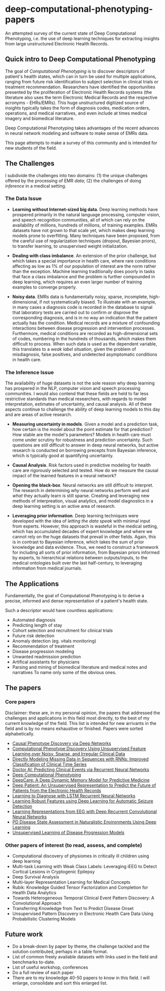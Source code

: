 # deep-computational-phenotyping-papers
An attempted survey of the current state of Deep Computational Phenotyping, i.e. the use of deep learning techniques for extracting insights from large unstructured Electronic Health Records. 

## Quick intro to Deep Computational Phenotyping

The goal of *Computational Phenotyping* is to discover descriptors of patient's health states, which can in turn be used for multiple applications, ranging from future risk identification to subject selection in clinical trials or treatment recommendation. Researchers have identified the opportunities presented by the proliferation of Electronic Health Records systems (the literature also uses the term Electronic Medical Records and the respective acronyms - EHRs/EMRs). This huge unstructured digitized source of insights typically takes the form of diagnosis codes, medication orders, operations, and medical narratives, and even include at times medical imagery and biomedical literature. 

Deep Computational Phenotyping takes advantages of the recent advances in neural network modeling and software to make sense of EMRs data. 

This page attempts to make a survey of this community and is intended for new students of the field. 


## The Challenges

I subdivide the challenges into two domains: (1) the unique challenges offered by the processing of EMR *data*; (2) the challenges of doing *inference* in a medical setting.

### The Data Issue 

- **Learning without Internet-sized big data**. Deep learning methods have prospered primarily in the natural language processing, computer vision, and speech recognition communities, all of which can rely on the availability of millions, hundreds of millions, of training examples. EMRs datasets have not grown to that scale yet, which makes deep learning models prone to overfitting. Many techniques have been proposed, from the careful use of regularization techniques (dropout, Bayesian priors), to transfer learning, to unsupervised weight initialization.

- **Dealing with class imbalance**. An extension of the prior challenge, but which takes a special importance in health care, where rare conditions affecting as low as 1% of our population of interest are the norm rather than the exception. Machine learning traditionally does poorly in tasks that face a class imbalance and the problem is further compounded in deep learning, which requires an even larger number of training examples to converge properly.

- **Noisy data**. EMRs data is fundamentally noisy, sparse, incomplete, high-dimensional, if not systematically biased. To illustrate with an example, in many cases a diagnosis code is recorded in the database to signal that laboratory tests are carried out to confirm or disprove the corresponding diagnosis, and is in no way an indication that the patient actually has the condition. Medical records are a mixture of confounding interactions between disease progression and intervention processes. Furthermore, medical conditions are recorded as high-dimensional sets of codes, numbering in the hundreds of thousands, which makes them difficult to process. When such data is used as the dependent variable, this translates to a *weak label* situation, given the problem of misdiagnosis, false positives, and undetected asymptomatic conditions in health care. 

### The Inference Issue

The availability of huge datasets is not the sole reason why deep learning has prospered in the NLP, computer vision and speech processing communities. I would also contend that these fields are held to far less restrictive standards than medical researchers, with regards to model interpretation, estimates of uncertainty, and causal analysis. All of these aspects continue to challenge the ability of deep learning models to this day and are areas of active research.

- **Measuring uncertainty in models**. Given a model and a prediction task, how certain is the model about the point estimate for that prediction? How stable are the model's parameters? Models in health care must come under scrutiny for robustness and prediction uncertainty. Such questions are still difficult to answer in deep neural networks, but active research is conducted on borrowing precepts from Bayesian inference, which is typically good at quantifying uncertainty.

- **Causal Analysis**. Risk factors used in predictive modeling for health care are rigorously selected and tested. How do we measure the causal impact of the learned features in a neural network? 

- **Opening the black-box**. Neural networks are still difficult to interpret. The research in determining *why* neural networks perform well and *what* they actually learn is still sparse. Creating and leveraging new methods of interpreation, visual analytics, and model diagnostics in a deep learning setting is an active area of research. 

- **Leveraging prior information**. Deep learning techniques were developed with the idea of *letting the data speak* with minimal input from experts. However, this approach is wasteful in the medical setting, which has accumulated decades of expert knowledge and where we cannot rely on the huge datasets that prevail in other fields. Again, this is in contrast to Bayesian inference, which takes the sum of prior knowledge and data evidence. Thus, we need to construct a framework for including all sorts of prior information, from Bayesian priors informed by experts, to hierarchical relations between outputs/inputs, to the medical ontologies built over the last half-century, to leveraging information from medical journals.  


## The Applications

Fundamentally, the goal of Computational Phenotyping is to derive a precise, informed and dense representation of a patient's health state. 

Such a descriptor would have countless applications:
- Automated diagnosis
- Predicting length of stay
- Cohort selection and recruitment for clinical trials
- Future risk detection
- Anomaly detection (eg. vitals monitoring)
- Recommendation of treatment
- Disease progression modeling
- Unwanted readmission prediction
- Artifical assistants for physicians
- Parsing and mining of biomedical literature and medical notes and narratives
To name only some of the obvious ones.


## The papers

### Core papers
Disclaimer: these are, in my personal opinion, the papers that addressed the challenges and applications in this field most directly, to the best of my current knowledge of the field. This list is intended for new arrivants in the field and is by no means exhaustive or finished. Papers were sorted alphabetically.

- [Causal Phenotype Discovery via Deep Networks](http://www.ncbi.nlm.nih.gov/pmc/articles/PMC4765623/)
- [Computational Phenotype Discovery Using Unsupervised Feature Learning over Noisy, Sparse, and Irregular Clinical Data](http://journals.plos.org/plosone/article?id=10.1371%2Fjournal.pone.0066341)
- [Directly Modeling Missing Data in Sequences with RNNs: Improved Classification of Clinical Time Series](https://arxiv.org/abs/1606.04130)
- [Doctor AI: Predicting Clinical Events via Recurrent Neural Networks](http://arxiv.org/abs/1511.05942)
- [Deep Computational Phenotyping](http://dl.acm.org/citation.cfm?id=2783365)
- [DeepCare: A Deep Dynamic Memory Model for Predictive Medicine](http://arxiv.org/abs/1602.00357)
- [Deep Patient: An Unsupervised Representation to Predict the Future of Patients from the Electronic Health Records](http://www.nature.com/articles/srep26094)
- [Learning to Diagnose with LSTM Recurrent Neural Networks](https://arxiv.org/abs/1511.03677)
- [Learning Robust Features using Deep Learning for Automatic Seizure Detection](https://arxiv.org/abs/1608.00220)
- [Learning Representations from EEG with Deep Recurrent Convolutional Neural Networks](https://arxiv.org/abs/1511.06448)
- [PD Disease State Assessment in Naturalistic Environments Using Deep Learning](http://www.aaai.org/ocs/index.php/AAAI/AAAI15/paper/view/9930)
- [Unsupervised Learning of Disease Progression Models](http://dl.acm.org/citation.cfm?id=2623754)


### Other papers of interest (to read, assess, and complete)

- Computational discovery of physiomes in critically ill children using deep learning
- Multi-task Learning with Weak Class Labels: Leveraging iEEG to Detect Cortical Lesions in Cryptogenic Epilepsy
- Deep Survival Analysis
- Multi-layer Representation Learning for Medical Concepts
- Rubik: Knowledge Guided Tensor Factorization and Completion for Health Data Analytics
- Towards Heterogeneous Temporal Clinical Event Pattern Discovery: A Convolutional Approach
- Transferring Knowledge from Text to Predict Disease Onset
- Unsupervised Pattern Discovery in Electronic Health Care Data Using Probabilistic Clustering Models

## Future work

- Do a break-down by paper by theme, the challenge tackled and the solution contributed, perhaps in a table format.
- List of common freely available datasets with links used in the field and benchmarks to-date.
- List of useful workshop, conferences
- Do a full review of each paper
- There are to my knowledge 40-50 papers to know in this field. I will enlarge, consolidate and sort this enlarged list. 
